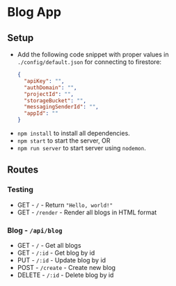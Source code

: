 # Blog App

## Setup

- Add the following code snippet with proper values in `./config/default.json` for connecting to firestore:
  ```json
  {
    "apiKey": "",
    "authDomain": "",
    "projectId": "",
    "storageBucket": "",
    "messagingSenderId": "",
    "appId": ""
  }
  ```
- `npm install` to install all dependencies.
- `npm start` to start the server, OR
- `npm run server` to start server using `nodemon`.

## Routes

### Testing

- GET - `/` - Return `"Hello, world!"`
- GET - `/render` - Render all blogs in HTML format

### Blog - `/api/blog`

- GET - `/` - Get all blogs
- GET - `/:id` - Get blog by id
- PUT - `/:id` - Update blog by id
- POST - `/create` - Create new blog
- DELETE - `/:id` - Delete blog by id
